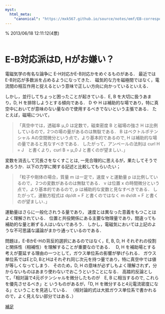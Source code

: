 ```yaml
---
myst:
  html_meta:
    "canonical": "https://mxk567.github.io/source/notes/emf/EB-correspondence.html"
---
```


% 2013/06/18 12:11:12(4票)
```{tags} ノート, 電磁気学, EB対応
```

# E-B対応派はD, Hがお嫌い？

電磁気学の有名な論争に E-H対応かE-B対応かをめぐるものがある．
最近ではE-B対応が多数派を占めるようになってきた．
磁気的な力を磁極間ではなく，電流間の相互作用と捉えるという意味で正しい方向に向かっているといえる．

しかし，並行してちょっと困ったことが起きている．E, B を大切に扱うあまり，D, H を排除しようとする傾向である．
D や H は補助的な場であり，特に真空中においてが意味のない量なので使用するべきでないという主張である．
たとえば，磁場について，

> 「真空中では，透磁率 μ_0 は定数で，磁束密度 B と磁場の強さ H は比例しているので，2つの場の量があるのは無駄である．
> B はベクトルポテンシャル Aの空間微分という点で，より基本的であるので, H は補助的な場の量であると見なすべきである．
> したがって，アンペールの法則は curl H = J　と書くより，curl B = μ_0 J と書くのが望ましい．」

変数を消去して冗長さをなくすことは, 一見合理的に思えるが，果たしてそうであろうか．以下の力学に関する記述と比較してもらいたい；

> 「粒子や剛体の場合，質量 m は一定で，速度 v と運動量 p は比例しているので， 2つの変数があるのは無駄である．
> v は位置 x の時間微分という点で，より基本的であるので, p は補助的な変数と見なすべきである．
> したがって，運動方程式は dp/dt = F と書くのではなく m dv/dt = F と書くのが望ましい．」

運動量はさらに一般化されうる量であり，
速度とは異なった意義をもつことはよく理解されている．
位置と共役関係にある主要な物理量であり，間違っても補助的な量と断ずる人はいないであろう．
しかし，電磁気においては上記のような不可思議な議論がまかり通っているのである．

問題は，E-BかE-Hの背反的選択にあるのではなく，E, B, D, H それぞれの役割と関係性（相補性）を理解することが重要なのである．　
D, H を補助場とする考えが蔓延する理由の一つとして，ガウス単位系の影響が挙げられる．
ガウス単位系ではEとD, BとHはそれぞれ同じ次元を持つ量であり，特に真空中では値が等しくなってしまう．
そのため，D, H の意味が必ずしもよく理解されず，分からないものはあまり使わないでおこうということになる．
高踏的反論として，「相対論で4元ポテンシャルを微分したものが　E, B に相当するので, これらを優先させるべき」と
いうものがあるが，「D, H を微分すると4元電流密度になる」ということを見逃している．
（相対論的式は大抵ガウス単位系で書かれるので，よく見えない部分ではある．）

[補足](EB.png)
